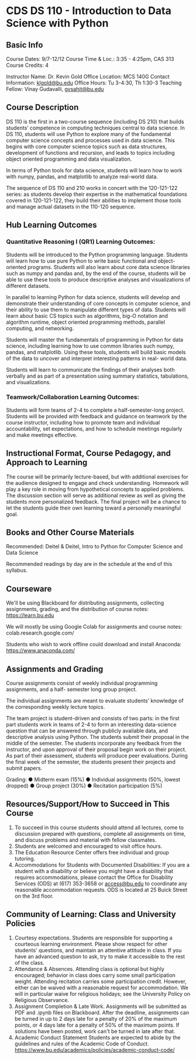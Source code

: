 # CDS DS 110 - Introduction to Data Science with Python

## Basic Info
Course Dates: 9/7-12/12
Course Time & Loc.: 3:35 - 4:25pm, CAS 313
Course Credits: 4

Instructor Name: Dr. Kevin Gold
Office Location: MCS 140G
Contact Information: klgold@bu.edu
Office Hours: Tu 3-4:30, Th 1:30-3
Teaching Fellow: Vinay Gudavalli, gvsahit@bu.edu


## Course Description

DS 110 is the first in a two-course sequence (including DS 210) that builds students’ competence in computing techniques central to data science.
In DS 110, students will use Python to explore many of the fundamental computer science concepts and processes used in data science. This begins with core computer science topics such as data structures, development of functions and recursion, and leads to topics including object oriented programming and data visualization.

In terms of Python tools for data science, students will learn how to work with numpy, pandas, and matplotlib to analyze real-world data.

The sequence of DS 110 and 210 works in concert with the 120-121-122 series: as students develop their expertise in the mathematical foundations covered in 120-121-122, they build their abilities to implement those tools and manage actual datasets in the 110-120 sequence.

## Hub Learning Outcomes

### Quantitative Reasoning I (QR1) Learning Outcomes:
Students will be introduced to the Python programming language. Students will learn how to use pure Python to write basic functional and object-oriented programs. Students will also learn about core data science libraries such as numpy and pandas and, by the end of the course, students will be able to use these tools to produce descriptive analyses and visualizations of different datasets.

In parallel to learning Python for data science, students will develop and demonstrate their understanding of core concepts in computer science, and their ability to use them to manipulate different types of data. Students will learn about basic CS topics such as algorithms, big-O notation and algorithm runtime, object oriented programming methods, parallel computing, and networking.

Students will master the fundamentals of programming in Python for data science, including learning how to use common libraries such numpy, pandas, and matplotlib. Using these tools, students will build basic models of the data to uncover and interpret interesting patterns in real- world data.

Students will learn to communicate the findings of their analyses both verbally and as part of a presentation using summary statistics, tabulations, and visualizations.

### Teamwork/Collaboration Learning Outcomes:
Students will form teams of 2-4 to complete a half-semester-long project. Students will be provided with feedback and guidance on teamwork by the course instructor, including how to promote team and individual accountability, set expectations, and how to schedule meetings regularly and make meetings effective.

## Instructional Format, Course Pedagogy, and Approach to Learning
The course will be primarily lecture-based, but with additional exercises for the audience designed to engage and check understanding. Homework will play a key role in moving from hypothetical concepts to applied problems. The discussion section will serve as additional review as well as giving the students more personalized feedback. The final project will be a chance to let the students guide their own learning toward a personally meaningful goal.

## Books and Other Course Materials
Recommended: Deitel & Deitel, Intro to Python for Computer Science and Data Science

Recommended readings by day are in the schedule at the end of this syllabus.

## Courseware
We'll be using Blackboard for distributing assignments, collecting assignments, grading, and the distribution of course notes: https://learn.bu.edu

We will mostly be using Google Colab for assignments and course notes: colab.research.google.com/

Students who wish to work offline could download and install Anaconda: https://www.anaconda.com/

## Assignments and Grading
Course assignments consist of weekly individual programming assignments, and a half- semester long group project.

The individual assignments are meant to evaluate students’ knowledge of the corresponding weekly lecture topics.

The team project is student-driven and consists of two parts: in the first part students work in teams of 2-4 to form an interesting data-science question that can be answered through publicly available data, and descriptive analysis using Python. The students submit their proposal in the middle of the semester. The students incorporate any feedback from the instructor, and upon approval of their proposal begin work on their project. As part of their assessment, students will produce peer evaluations. During the final week of the semester, the students present their projects and submit papers.

Grading:
● Midterm exam (15%)
● Individual assignments (50%, lowest dropped)
● Group project (30%)
● Recitation participation (5%)

## Resources/Support/How to Succeed in This Course
1. To succeed in this course students should attend all lectures, come to discussion prepared with questions, complete all assignments on time, and discuss problems and material with fellow classmates.
2. Students are welcomed and encouraged to visit office hours.
3. The Education Resource Center offers free individual and group tutoring.
4. Accommodations for Students with Documented Disabilities: If you are a student with a
disability or believe you might have a disability that requires accommodations, please contact the Office for Disability Services (ODS) at (617) 353-3658 or access@bu.edu to coordinate any reasonable accommodation requests. ODS is located at 25 Buick Street on the 3rd floor.

## Community of Learning: Class and University Policies
1. Courtesy expectations. Students are responsible for supporting a courteous learning environment. Please show respect for other students' questions, and maintain an attentive attitude in class. If you have an advanced question to ask, try to make it accessible to the rest of the class.
2. Attendance & Absences. Attending class is optional but highly encouraged; behavior in class does carry some small participation weight. Attending recitation carries some participation credit. However, either can be waived with a reasonable request for accommodation. We will in particular waive for religious holidays; see the University Policy on Religious Observance.
3. Assignment Completion & Late Work. Assignments will be submitted as PDF
and .ipynb files on Blackboard. After the deadline, assignments can be turned in up to 2 days late for a penalty of 20% of the maximum points, or 4 days late for a penalty of 50% of the maximum points. If solutions have been posted, work can't be turned in late after that.
4. Academic Conduct Statement
Students are expected to abide by the guidelines and rules of the Academic Code of
Conduct. https://www.bu.edu/academics/policies/academic-conduct-code/
